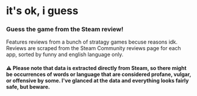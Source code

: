 # it's ok, i guess
### Guess the game from the Steam review!

Features reviews from a bunch of stratagy games becuse reasons idk.  
Reviews are scraped from the Steam Community reviews page for each app, sorted by funny and english language only.

#### ⚠️ Please note that data is extracted directly from Steam, so there might be occurrences of words or language that are considered profane, vulgar, or offensive by some. I've glanced at the data and everything looks fairly safe, but beware.
